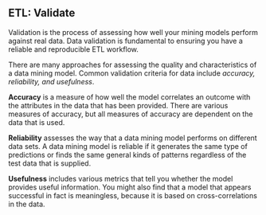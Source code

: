 ##  ETL: Validate

Validation is the process of assessing how well your mining models perform against real data. Data validation is fundamental to ensuring you have a reliable and reproducible ETL workflow.

There are many approaches for assessing the quality and characteristics of a data mining model. Common validation criteria for data include *accuracy, reliability, and usefulness*.

**Accuracy** is a measure of how well the model correlates an outcome with the attributes in the data that has been provided. There are various measures of accuracy, but all measures of accuracy are dependent on the data that is used.

**Reliability** assesses the way that a data mining model performs on different data sets. A data mining model is reliable if it generates the same type of predictions or finds the same general kinds of patterns regardless of the test data that is supplied.

**Usefulness** includes various metrics that tell you whether the model provides useful information. You might also find that a model that appears successful in fact is meaningless, because it is based on cross-correlations in the data.
